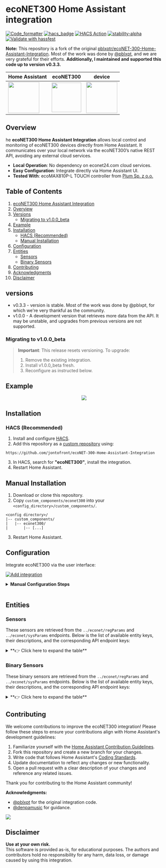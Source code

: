 # ecoNET300 Home Assistant integration

[![Code_formatter](https://img.shields.io/endpoint?url=https://raw.githubusercontent.com/astral-sh/ruff/main/assets/badge/v2.json)](https://github.com/astral-sh/ruff)
[![hacs_badge](https://img.shields.io/badge/HACS-Default-41BDF5.svg)](https://github.com/hacs/integration)
[![HACS Action](https://github.com/jontofront/ecoNET-300-Home-Assistant-Integration/actions/workflows/hacs.yml/badge.svg)](https://github.com/jontofront/ecoNET-300-Home-Assistant-Integration/actions/workflows/hacs.yml)
[![stability-alpha](https://img.shields.io/badge/stability-alpha-f4d03f.svg)](https://guidelines.denpa.pro/stability#alpha)
[![Validate with hassfest](https://github.com/jontofront/ecoNET-300-Home-Assistant-Integration/actions/workflows/hassfest.yaml/badge.svg)](https://github.com/jontofront/ecoNET-300-Home-Assistant-Integration/actions/workflows/hassfest.yaml)

**Note:** This repository is a fork of the original [pblxptr/ecoNET-300-Home-Assistant-Integration](https://github.com/pblxptr/ecoNET-300-Home-Assistant-Integration). Most of the work was done by [@pblxpt](https://github.com/pblxpt), and we are very grateful for their efforts.
**Additionally, I maintained and supported this code up to version v0.3.3.**

<div align="center">

| Home Assistant  | ecoNET300     | device        |
| --------------- | ------------- | ------------- |
| <img src="https://raw.githubusercontent.com/jontofront/ecoNET-300-Home-Assistant-Integration/master/images/ha.png" width="100" height="100" />                |   <img src="https://raw.githubusercontent.com/jontofront/ecoNET-300-Home-Assistant-Integration/master/images/econet.webp" width="95" height="95" />            | <img src="https://raw.githubusercontent.com/jontofront/ecoNET-300-Home-Assistant-Integration/master/images/econet300_device.jpg" width="100" height="100" /> |

</div>

## Overview
he **ecoNET300 Home Assistant Integration** allows local control and monitoring of ecoNET300 devices directly from Home Assistant. It communicates over your local network via the ecoNET300’s native REST API, avoiding any external cloud services.

- **Local Operation**: No dependency on econet24.com cloud services.
- **Easy Configuration**: Integrate directly via Home Assistant UI.
- **Tested With**: ecoMAX810P-L TOUCH controller from [Plum Sp. z o.o.](https://www.plum.pl/)

## Table of Contents
1. [ecoNET300 Home Assistant Integration](#econet300-home-assistant-integration)
2. [Overview](#overview)
3. [Versions](#versions)
   - [Migrating to v1.0.0_beta](#migrating-to-v100_beta)
4. [Example](#example)
5. [Installation](#installation)
   - [HACS (Recommended)](#hacs-recommended)
   - [Manual Installation](#manual-installation)
6. [Configuration](#configuration)
7. [Entities](#entities)
   - [Sensors](#sensors)
   - [Binary Sensors](#binary-sensors)
8. [Contributing](#contributing)
9. [Acknowledgments](#acknowledgments)
10. [Disclaimer](#disclaimer)

## versions
* v0.3.3 - version is stable. Most of the work was done by @pblxpt, for which we're very thankful as the community.
* v1.0.0 - A development version that retrieves more data from the API. It may be unstable, and upgrades from previous versions are not supported.

### Migrating to v1.0.0_beta

> **Important**: This release resets versioning. To upgrade:
> 1. Remove the existing integration.
> 2. Install v1.0.0_beta fresh.
> 3. Reconfigure as instructed below.


## Example
<div align="center">


<img src="https://raw.githubusercontent.com/jontofront/ecoNET-300-Home-Assistant-Integration/master/images/sensors.png" />             

</div>

## Installation
### HACS (Recommended)
1. Install and configure [HACS](https://hacs.xyz/).
2. Add this repository as a [custom repository](https://hacs.xyz/docs/faq/custom_repositories/) using:
```
https://github.com/jontofront/ecoNET-300-Home-Assistant-Integration
```
3. In HACS, search for **"ecoNET300"**, install the integration.
4. Restart Home Assistant.

## Manual Installation
1. Download or clone this repository.
2. Copy `custom_components/econet300` into your `<config_directory>/custom_components/`.

```
<config directory>/
|-- custom_components/
|   |-- econet300/
|       |-- [...]
```
3. Restart Home Assistant.

## Configuration

Integrate ecoNET300 via the user interface:

[![Add integration](https://my.home-assistant.io/badges/config_flow_start.svg)](https://my.home-assistant.io/redirect/config_flow_start?domain=econet300)
<details>
  <summary><b>Manual Configuration Steps</b></summary>
  
Apart from using 'My button' (in case it doesn't work) you can also perform the following steps manually:

1. Go to **Settings > Devices & Services** in Home Assistant.
2. Click **Add Integration**.
3. Search and select **"ecoNET300"**.
4. In the bottom right, click on the Add Integration button.
5. From the list, search and select **"ecoNET300"**.

![Search dialog](https://raw.githubusercontent.com/jontofront/ecoNET-300-Home-Assistant-Integration/master/images/search.png)

6. Enter your local device IP/domain and local credentials (not econet24.com credentials). **"Submit"**.  

__Host__: Local IP/domain of your device.  

__Username__: Local username (NOT the username that you use to login to econet24.com!).

__Password__: Local password (NOT the password that you use to login to econet24.com!).

![Configuration dialog](https://raw.githubusercontent.com/jontofront/ecoNET-300-Home-Assistant-Integration/master/images/configure.png)

7. Your device should now be available in your Home Assistant installation.

![Success](https://raw.githubusercontent.com/jontofront/ecoNET-300-Home-Assistant-Integration/master/images/success.png)
  
</details>
<br>

## Entities

### Sensors

These sensors are retrieved from the `../econet/regParams` and `../econet/sysParams` endpoints. Below is the list of available entity keys, their descriptions, and the corresponding API endpoint keys:
<details>
  <summary>**👉 Click here to expand the table**</summary>


| Entity Key           | Description                                               | Endpoint              |
|----------------------|-----------------------------------------------------------|-----------------------|
| `tempFeeder`         | Temperature of the feeder mechanism                       | `../econet/regParams` |
| `fuelLevel`          | Current fuel level in the system                          | `../econet/regParams` |
| `tempCO`             | Current fireplace temperature                             | `../econet/regParams` |
| `tempCOSet`          | Desired fireplace set temperature                         | `../econet/regParams` |
| `statusCWU`          | Status of the hot water (CWU) system                      | `../econet/regParams` |
| `tempCWU`            | Current hot water (CWU) temperature                       | `../econet/regParams` |
| `tempCWUSet`         | Desired hot water (CWU) temperature                       | `../econet/regParams` |
| `tempFlueGas`        | Exhaust temperature reading                               | `../econet/regParams` |
| `mode`               | Current operational mode of the device                    | `../econet/regParams` |
| `fanPower`           | Current fan power usage                                   | `../econet/regParams` |
| `thermostat`         | Thermostat status or set temperature                      | `../econet/regParams` |
| `tempExternalSensor` | Outside (external) temperature                            | `../econet/regParams` |
| `tempLowerBuffer`    | Temperature of the lower thermal buffer                   | `../econet/regParams` |
| `tempUpperBuffer`    | Temperature of the upper thermal buffer                   | `../econet/regParams` |
| `boilerPower`        | Current power output of the boiler                        | `../econet/regParams` |
| `quality`            | Fuel quality or system quality indicator (if applicable) | `../econet/sysParams` |
| `signal`             | Signal strength or communication status                  | `../econet/sysParams` |
| `softVer`            | Software version of the controller                       | `../econet/sysParams` |
| `controllerID`       | Unique identifier for the controller                     | `../econet/sysParams` |
| `moduleASoftVer`     | Software version of Module A                             | `../econet/sysParams` |
| `moduleBSoftVer`     | Software version of Module B                             | `../econet/sysParams` |
| `moduleCSoftVer`     | Software version of Module C                             | `../econet/sysParams` |
| `moduleLambdaSoftVer`| Software version of the lambda module                    | `../econet/sysParams` |
| `modulePanelSoftVer` | Software version of the control panel                    | `../econet/sysParams` |
</details>

### Binary Sensors

These binary sensors are retrieved from the `../econet/regParams` and `../econet/sysParams` endpoints. Below is the list of available entity keys, their descriptions, and the corresponding API endpoint keys:
<details>
  <summary>**👉 Click here to expand the table**</summary>

| Entity Key           | Description                                      | Endpoint              |
|----------------------|--------------------------------------------------|-----------------------|
| `lighter`            | Indicates if the lighter is active               | `../econet/regParams` |
| `pumpCOWorks`        | Indicates if the fireplace pump is working       | `../econet/regParams` |
| `fanWorks`           | Indicates if the fan is currently active         | `../econet/regParams` |
| `pumpFireplaceWorks` | Indicates if the fireplace pump is working       | `../econet/regParams` |
| `pumpCWUWorks`       | Indicates if the hot water (CWU) pump is active  | `../econet/regParams` |
| `mainSrv`            | Indicates if the main server is operational      | `../econet/sysParams` |
| `wifi`               | Indicates if the Wi-Fi connection is active      | `../econet/sysParams` |
| `lan`                | Indicates if the LAN connection is active        | `../econet/sysParams` |
</details>

## Contributing

We welcome contributions to improve the ecoNET300 integration! Please follow these steps to ensure your contributions align with Home Assistant's development guidelines:

1. Familiarize yourself with the [Home Assistant Contribution Guidelines](https://developers.home-assistant.io/docs/development_submitting/).
2. Fork this repository and create a new branch for your changes.
3. Write code that follows Home Assistant's [Coding Standards](https://developers.home-assistant.io/docs/development_guidelines/).
4. Update documentation to reflect any changes or new functionality.
5. Open a pull request with a clear description of your changes and reference any related issues.

Thank you for contributing to the Home Assistant community!

**Acknowledgments:**  
- [@pblxpt](https://github.com/pblxpt) for the original integration code.  
- [@denpamusic](https://github.com/denpamusic) for guidance.
<a href="https://github.com/jontofront/ecoNET-300-Home-Assistant-Integration/graphs/contributors">
  <img src="https://contrib.rocks/image?repo=jontofront/ecoNET-300-Home-Assistant-Integration" />
</a>


## Disclaimer

**Use at your own risk.**  
This software is provided as-is, for educational purposes. The authors and contributors hold no responsibility for any harm, data loss, or damage caused by using this integration.
